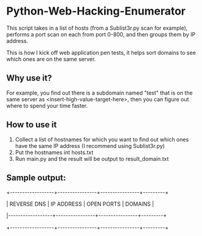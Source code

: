 # Python-Web-Hacking-Enumerator
This script takes in a list of hosts (from a Sublist3r.py scan for example), performs a port scan on each from port 0-800, and then groups them by IP address.

This is how I kick off web application pen tests, it helps sort domains to see which ones are on the same server. 

## Why use it?
For example, you find out there is a subdomain named "test" that is on the same server as \<insert-high-value-target-here\>, then you can figure out where to spend your time faster.

## How to use it
1. Collect a list of hostnames for which you want to find out which ones have the same IP address (I recommend using Sublist3r.py)
2. Put the hostnames int hosts.txt
3. Run main.py and the result will be output to result_domain.txt

## Sample output:
+------------------+----------------+----------------+---------+

| REVERSE DNS      | IP ADDRESS     | OPEN PORTS     | DOMAINS |

|------------------+----------------+----------------+---------+


+------------------+----------------+----------------+---------+
